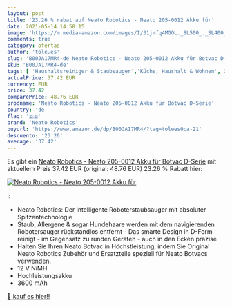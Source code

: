 ```yaml
---
layout: post
title: '23.26 % rabat auf Neato Robotics - Neato 205-0012 Akku für'
date: 2021-05-14 14:58:15
image: 'https://m.media-amazon.com/images/I/31jmfq4MGOL._SL500_._SL400_.jpg'
comments: true
category: ofertas
author: 'tole.es'
slug: 'B00JA17MR4-de Neato Robotics - Neato 205-0012 Akku für Botvac D-Serie'
sku: 'B00JA17MR4-de'
tags: [ 'Haushaltsreiniger & Staubsauger','Küche, Haushalt & Wohnen','Zubehör für Staubsauger','neato robotics', ]
actualPrice: 37.42 EUR
currency: EUR
price: 37.42
comparePrice: 48.76 EUR
prodname: 'Neato Robotics - Neato 205-0012 Akku für Botvac D-Serie'
country: 'de'
flag: '🇩🇪'
brand: 'Neato Robotics'
buyurl: 'https://www.amazon.de/dp/B00JA17MR4/?tag=tolees0ca-21'
descuento: '23.26'
average: '37.42'
---
```


Es gibt ein [Neato Robotics - Neato 205-0012 Akku für Botvac D-Serie](https://www.amazon.de/dp/B00JA17MR4/?tag=tolees0ca-21) mit aktuellem Preis 37.42 EUR (original: 48.76 EUR) 23.26 % Rabatt hier:

[![Neato Robotics - Neato 205-0012 Akku für](https://m.media-amazon.com/images/I/31jmfq4MGOL._SL500_._SL400_.jpg)](https://www.amazon.de/dp/B00JA17MR4/?tag=tolees0ca-21)

ℹ️:

- Neato Robotics: Der intelligente Roboterstaubsauger mit absoluter Spitzentechnologie
- Staub, Allergene & sogar Hundehaare werden mit dem navigierenden Robotersauger rückstandlos entfernt - Das smarte Design in D-Form reinigt - im Gegensatz zu runden Geräten - auch in den Ecken präzise
- Halten Sie Ihren Neato Botvac in Höchstleistung, indem Sie Original Neato Robotics Zubehör und Ersatzteile speziell für Neato Botvacs verwenden.
- 12 V NiMH
- Hochleistungsakku
- 3600 mAh

[🛒 kauf es hier!!](https://www.amazon.de/dp/B00JA17MR4/?tag=tolees0ca-21)
